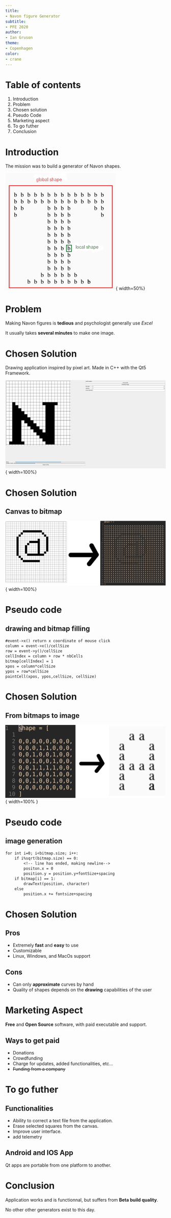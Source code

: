 ```yaml
---
title: 
- Navon figure Generator
subtitle:
- PFE 2020
author:
- Ian Gruson
theme: 
- Copenhagen
color: 
- crane
---
```


# Table of contents
1. Introduction
2. Problem
3. Chosen solution
4. Pseudo Code
5. Marketing aspect
6. To go futher
7. Conclusion

# Introduction
The mission was to build a generator of Navon shapes.  

![T shape using a small b](./images/Tb.png){ width=50%}

# Problem
Making Navon figures is **tedious** and psychologist generally use *Excel* 

It usually takes **several minutes** to make one image. 

# Chosen Solution
Drawing application inspired by pixel art.
Made in C++ with the Qt5 Framework.

![user interface with an N shape](./images/interface_n.png){ width=100%}

# Chosen Solution
## Canvas to bitmap 
![grid canvas to bitmap generation](./images/grid-txt.png){ width=100%}

# Pseudo code
## drawing and bitmap filling
	#event->x() return x coordinate of mouse click
	column = event->x()/cellSize
	row = event->y()/cellSize
	cellIndex = column + row * nbCells
	bitmap[cellIndex] = 1
	xpos = column*cellSize
	ypos = row*cellSize
	paintCell(xpos, ypos,cellSize, cellSize)

# Chosen Solution
## From bitmaps to image
![example of a bitmap](./images/txt_to_image.png){ width=100% }

# Pseudo code 
## image generation
	for int i=0; i<bitmap.size; i++:
		if i%sqrt(bitmap.size) == 0:
			<!-- line has ended, making newline-->
			positon.x = 0
			position.y = position.y+fontSize+spacing
		if bitmap[i] == 1:
			drawText(position, character)
		else
			position.x += fontsize+spacing

# Chosen Solution
## Pros
- Extremely **fast** and **easy** to use
- Customizable
- Linux, Windows, and MacOs support

## Cons
- Can only **approximate** curves by hand
- Quality of shapes depends on the **drawing** capabilities of the user

# Marketing Aspect
**Free** and **Open Source** software, with paid executable and support.
 
## Ways to get paid
- Donations
- Crowdfunding
- Charge for updates, added functionalities, etc...
- ~~Funding from a company~~ 

# To go futher
## Functionalities
- Ability to correct a text file from the application.
- Erase selected squares from the canvas.
- Improve user interface.
- add telemetry

## Android and IOS App
Qt apps are portable from one platform to another.

# Conclusion
Application works and is functionnal, but suffers from **Beta build quality**.

No other other generators exist to this day.

